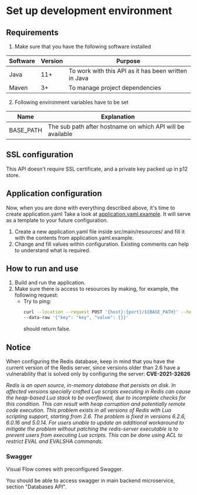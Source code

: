 # Set up development environment

## Requirements

1) Make sure that you have the following software installed

| Software       | Version                    | Purpose                                              |
|----------------|----------------------------|------------------------------------------------------|
| Java           | 11+                        | To work with this API as it has been written in Java |
| Maven          | 3+                         | To manage project dependencies                       |                    |

2) Following environment variables have to be set

| Name           | Explanation                                                |
|----------------|------------------------------------------------------------|
| BASE_PATH      | The sub path after hostname on which API will be available |   |

## SSL configuration

This API doesn't require SSL certificate, and a private key packed up in p12 store.

## Application configuration
Now, when you are done with everything described above, it's time to create application.yaml
Take a look at [application.yaml.example](./src/main/resources/application.yaml.example). It will serve as a template to your future configuration.

1. Create a new application.yaml file inside src/main/resources/ and fill it with the contents from application.yaml.example.
2. Change and fill values within configuration. Existing comments can help to understand what is required.

## How to run and use

1. Build and run the application.
2. Make sure there is access to resources by making, for example, the following request:
    - Try to ping:
      ```bash
      curl --location --request POST '{host}:{port}/${BASE_PATH}' --header 'Content-Type: application/json' \
      --data-raw '{"key": "key", "value": {}}'
      ```
      should return false.

## Notice
When configuring the Redis database, keep in mind that you have the current version of the Redis server, since versions 
older than 2.6 have a vulnerability that is solved only by configuring the server: **CVE-2021-32626**

_Redis is an open source, in-memory database that persists on disk. In affected versions specially crafted Lua scripts 
executing in Redis can cause the heap-based Lua stack to be overflowed, due to incomplete checks for this condition. 
This can result with heap corruption and potentially remote code execution. This problem exists in all versions of 
Redis with Lua scripting support, starting from 2.6. The problem is fixed in versions 6.2.6, 6.0.16 and 5.0.14. 
For users unable to update an additional workaround to mitigate the problem without patching the redis-server 
executable is to prevent users from executing Lua scripts. This can be done using ACL to restrict EVAL and 
EVALSHA commands._


### Swagger
Visual Flow comes with preconfigured Swagger.

You should be able to access swagger in main backend microservice, section "Databases API".
